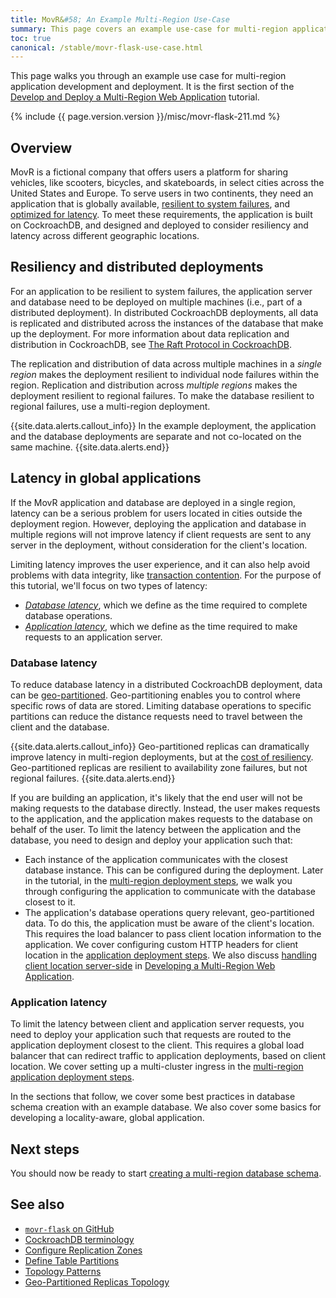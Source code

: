 ```yaml
---
title: MovR&#58; An Example Multi-Region Use-Case
summary: This page covers an example use-case for multi-region applications.
toc: true
canonical: /stable/movr-flask-use-case.html
---
```


This page walks you through an example use case for multi-region application development and deployment. It is the first section of the [Develop and Deploy a Multi-Region Web Application](multi-region-overview.html) tutorial.

{% include {{ page.version.version }}/misc/movr-flask-211.md %}

## Overview

MovR is a fictional company that offers users a platform for sharing vehicles, like scooters, bicycles, and skateboards, in select cities across the United States and Europe. To serve users in two continents, they need an application that is globally available, [resilient to  system failures](multi-region-use-case.html#resiliency-and-distributed-deployments), and [optimized for latency](multi-region-use-case.html#latency-in-global-applications). To meet these requirements, the application is built on CockroachDB, and designed and deployed to consider resiliency and latency across different geographic locations.

## Resiliency and distributed deployments

For an application to be resilient to system failures, the application server and database need to be deployed on multiple machines (i.e., part of a distributed deployment). In distributed CockroachDB deployments, all data is replicated and distributed across the instances of the database that make up the deployment.  For more information about data replication and distribution in CockroachDB, see [The Raft Protocol in CockroachDB](https://www.youtube.com/watch?v=k5BR9m8o9ec&feature=youtu.be).

The replication and distribution of data across multiple machines in a *single region* makes the deployment resilient to individual node failures within the region. Replication and distribution across *multiple regions* makes the deployment resilient to regional failures. To make the database resilient to regional failures, use a multi-region deployment.

{{site.data.alerts.callout_info}}
In the example deployment, the application and the database deployments are separate and not co-located on the same machine.
{{site.data.alerts.end}}

## Latency in global applications

If the MovR application and database are deployed in a single region, latency can be a serious problem for users located in cities outside the deployment region. However, deploying the application and database in multiple regions will not improve latency if client requests are sent to any server in the deployment, without consideration for the client's location.

Limiting latency improves the user experience, and it can also help avoid problems with data integrity, like [transaction contention](performance-best-practices-overview.html#understanding-and-avoiding-transaction-contention). For the purpose of this tutorial, we'll focus on two types of latency:

- [*Database latency*](multi-region-use-case.html#database-latency), which we define as the time required to complete database operations.
- [*Application latency*](multi-region-use-case.html#application-latency), which we define as the time required to make requests to an application server.

### Database latency

To reduce database latency in a distributed CockroachDB deployment, data can be [geo-partitioned](topology-geo-partitioned-replicas.html). Geo-partitioning enables you to control where specific rows of data are stored. Limiting database operations to specific partitions can reduce the distance requests need to travel between the client and the database.

{{site.data.alerts.callout_info}}
Geo-partitioned replicas can dramatically improve latency in multi-region deployments, but at the [cost of resiliency](topology-geo-partitioned-replicas.html#resiliency). Geo-partitioned replicas are resilient to availability zone failures, but not regional failures.
{{site.data.alerts.end}}

If you are building an application, it's likely that the end user will not be making requests to the database directly. Instead, the user makes requests to the application, and the application makes requests to the database on behalf of the user. To limit the latency between the application and the database, you need to design and deploy your application such that:

- Each instance of the application communicates with the closest database instance. This can be configured during the deployment. Later in the tutorial, in the [multi-region deployment steps](multi-region-deployment.html#multi-region-application-deployment-gke), we walk you through configuring the application to communicate with the database closest to it.
- The application's database operations query relevant, geo-partitioned data. To do this, the application must be aware of the client's location. This requires the load balancer to pass client location information to the application. We cover configuring custom HTTP headers for client location in the [application deployment steps](multi-region-deployment.html#multi-region-application-deployment-gke). We also discuss [handling client location server-side](multi-region-application.html#client-location) in [Developing a Multi-Region Web Application](multi-region-application.html).

### Application latency

To limit the latency between client and application server requests, you need to deploy your application such that requests are routed to the application deployment closest to the client. This requires a global load balancer that can redirect traffic to application deployments, based on client location. We cover setting up a multi-cluster ingress in the [multi-region application deployment steps](multi-region-deployment.html#multi-region-application-deployment-gke).

In the sections that follow, we cover some best practices in database schema creation with an example database. We also cover some basics for developing a locality-aware, global application.

## Next steps

You should now be ready to start [creating a multi-region database schema](multi-region-database.html).

## See also

- [`movr-flask` on GitHub](https://github.com/cockroachlabs/movr-flask)
- [CockroachDB terminology](architecture/index.html#terms)
- [Configure Replication Zones](configure-replication-zones.html)
- [Define Table Partitions](partitioning.html)
- [Topology Patterns](topology-patterns.html)
- [Geo-Partitioned Replicas Topology](topology-geo-partitioned-replicas.html)
